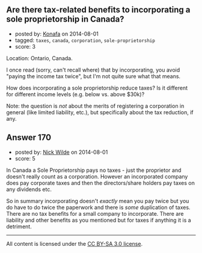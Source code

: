 ## Are there tax-related benefits to incorporating a sole proprietorship in Canada?

- posted by: [Konafa](https://stackexchange.com/users/1427378/konafa) on 2014-08-01
- tagged: `taxes`, `canada`, `corporation`, `sole-proprietorship`
- score: 3

<p>Location: Ontario, Canada.</p>

<p>I once read (sorry, can't recall where) that by incorporating, you avoid "paying the income tax twice", but I'm not quite sure what that means.</p>

<p>How does incorporating a sole proprietorship reduce taxes? Is it different for different income levels (e.g. below vs. above $30k)?</p>

<p>Note: the question is <em>not</em> about the merits of registering a corporation in general (like limited liability, etc.), but specifically about the tax reduction, if any.</p>



## Answer 170

- posted by: [Nick Wilde](https://stackexchange.com/users/454046/nick-wilde) on 2014-08-01
- score: 5

<p>In Canada a Sole Proprietorship pays no taxes - just the proprietor  and doesn't really count as a corporation. However an incorporated company does pay corporate taxes and then the directors/share holders pay taxes on any dividends etc. </p>

<p>So in summary incorporating doesn't <em>exactly</em> mean you pay twice but you do have to do twice the paperwork and there is <em>some</em> duplication of taxes. There are no tax benefits for a small company to incorporate. There are liability and other benefits as you mentioned but for taxes if anything it is a detriment.</p>




---

All content is licensed under the [CC BY-SA 3.0 license](https://creativecommons.org/licenses/by-sa/3.0/).
